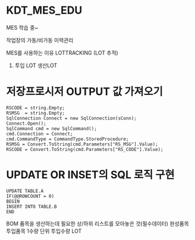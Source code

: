 # KDT_MES_EDU
MES 학습 중~

작업장의 가동/비가동 이력관리

MES를 사용하는 이유
LOTTRACKING (LOT 추적)

1. 투입 LOT 생산LOT

# 저장프로시저 OUTPUT 값 가져오기
```
RSCODE = string.Empty;
RSMSG  = string.Empty;
SqlConnection Connect = new SqlConnection(sConn);
Connect.Open();
SqlCommand cmd = new SqlCommand();
cmd.Connection = Connect;
cmd.CommandType = CommandType.StoredProcedure;
RSMSG = Convert.ToString(cmd.Parameters["RS_MSG"].Value);
RSCODE = Convert.ToString(cmd.Parameters["RS_CODE"].Value);
```

# UPDATE OR INSET의 SQL 로직 구현
```
UPDATE TABLE.A
IF(@@ROWCOUNT = 0)
BEGIN
INSERT INTO TABLE.B
END
```

BOM 품목을 생산하는데 필요한 상/하위 리스트를 모아놓은 것(필수데이터) 완성품목 투입품목 1수량 단위 투입수량
LOT